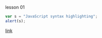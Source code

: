 lesson 01
```javascript
var s = "JavaScript syntax highlighting";
alert(s);
```

[link](http://baidu.com)